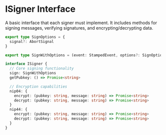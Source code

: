 # ISigner Interface

A basic interface that each signer must implement.
It includes methods for signing messages, verifying signatures, and encrypting/decrypting data.


```typescript
export type SignOptions = {
  signal?: AbortSignal
}

export type SignWithOptions = (event: StampedEvent, options?: SignOptions) => Promise<SignedEvent>

interface ISigner {
  // Core signing functionality
  sign: SignWithOptions
  getPubkey: () => Promise<string>

  // Encryption capabilities
  nip04: {
    encrypt: (pubkey: string, message: string) => Promise<string>
    decrypt: (pubkey: string, message: string) => Promise<string>
  }
  nip44: {
    encrypt: (pubkey: string, message: string) => Promise<string>
    decrypt: (pubkey: string, message: string) => Promise<string>
  }
}
```
